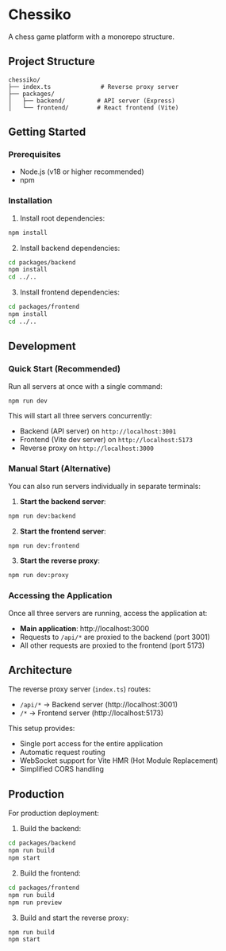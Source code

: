 # Chessiko

A chess game platform with a monorepo structure.

## Project Structure

```
chessiko/
├── index.ts              # Reverse proxy server
├── packages/
│   ├── backend/         # API server (Express)
│   └── frontend/        # React frontend (Vite)
```

## Getting Started

### Prerequisites

- Node.js (v18 or higher recommended)
- npm

### Installation

1. Install root dependencies:

```bash
npm install
```

2. Install backend dependencies:

```bash
cd packages/backend
npm install
cd ../..
```

3. Install frontend dependencies:

```bash
cd packages/frontend
npm install
cd ../..
```

## Development

### Quick Start (Recommended)

Run all servers at once with a single command:

```bash
npm run dev
```

This will start all three servers concurrently:

- Backend (API server) on `http://localhost:3001`
- Frontend (Vite dev server) on `http://localhost:5173`
- Reverse proxy on `http://localhost:3000`

### Manual Start (Alternative)

You can also run servers individually in separate terminals:

1. **Start the backend server**:

```bash
npm run dev:backend
```

2. **Start the frontend server**:

```bash
npm run dev:frontend
```

3. **Start the reverse proxy**:

```bash
npm run dev:proxy
```

### Accessing the Application

Once all three servers are running, access the application at:

- **Main application**: http://localhost:3000
- Requests to `/api/*` are proxied to the backend (port 3001)
- All other requests are proxied to the frontend (port 5173)

## Architecture

The reverse proxy server (`index.ts`) routes:

- `/api/*` → Backend server (http://localhost:3001)
- `/*` → Frontend server (http://localhost:5173)

This setup provides:

- Single port access for the entire application
- Automatic request routing
- WebSocket support for Vite HMR (Hot Module Replacement)
- Simplified CORS handling

## Production

For production deployment:

1. Build the backend:

```bash
cd packages/backend
npm run build
npm start
```

2. Build the frontend:

```bash
cd packages/frontend
npm run build
npm run preview
```

3. Build and start the reverse proxy:

```bash
npm run build
npm start
```
